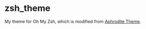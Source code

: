 # zsh_theme
My theme for Oh My Zsh, which is modified from [Aphrodite Theme](https://github.com/win0err/aphrodite-terminal-theme).
